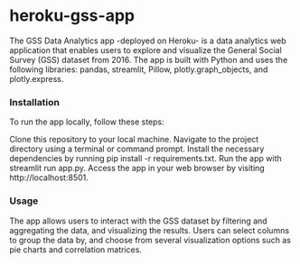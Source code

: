 # heroku-gss-app

The GSS Data Analytics app -deployed on Heroku- is a data analytics web application that enables users to explore and visualize the General Social Survey (GSS) dataset from 2016. The app is built with Python and uses the following libraries: pandas, streamlit, Pillow, plotly.graph_objects, and plotly.express.

### Installation

To run the app locally, follow these steps:

Clone this repository to your local machine.
Navigate to the project directory using a terminal or command prompt.
Install the necessary dependencies by running pip install -r requirements.txt.
Run the app with streamlit run app.py.
Access the app in your web browser by visiting http://localhost:8501.

### Usage

The app allows users to interact with the GSS dataset by filtering and aggregating the data, and visualizing the results. Users can select columns to group the data by, and choose from several visualization options such as pie charts and correlation matrices.
